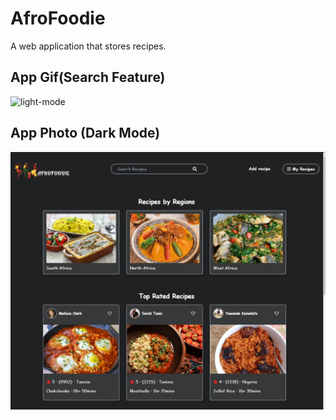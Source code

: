 # AfroFoodie
 A web application that stores recipes. 


## App Gif(Search Feature)

![light-mode](https://github.com/Jules-Boogie/AfroFoodie/blob/main/src/img/AfroFoodie__%20Search%20for%20Afro%20Inspired%20recipes.gif)


## App Photo (Dark Mode)

![darkmode](https://github.com/Jules-Boogie/AfroFoodie/blob/main/src/img/darkmode.PNG)
